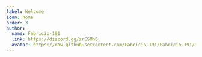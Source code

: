 ```yaml
---
label: Welcome
icon: home
order: 3
author:
  name: Fabricio-191
  link: https://discord.gg/zrESMn6
  avatar: https://raw.githubusercontent.com/Fabricio-191/Fabricio-191/master/Avatar/Avatar%20128x128.png
---
```


